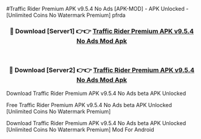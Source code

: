 #Traffic Rider Premium APK v9.5.4 No Ads [APK-MOD] - APK Unlocked - [Unlimited Coins No Watermark Premium] pfrda



<div align="center">

<h3>🔴 Download [Server1] 👉👉 <a href="https://momento.my/?title=Traffic_Rider_Premium_APK_v9.5.4_No_Ads">Traffic Rider Premium APK v9.5.4 No Ads Mod Apk</a></h3><br>

<h3>🔴 Download [Server2] 👉👉 <a href="https://momento.my/?title=Traffic_Rider_Premium_APK_v9.5.4_No_Ads">Traffic Rider Premium APK v9.5.4 No Ads Mod Apk</a></h3>
</div>



Download Traffic Rider Premium APK v9.5.4 No Ads beta APK Unlocked

Free Traffic Rider Premium APK v9.5.4 No Ads beta APK Unlocked [Unlimited Coins No Watermark Premium]

Download Traffic Rider Premium APK v9.5.4 No Ads beta APK Unlocked [Unlimited Coins No Watermark Premium] Mod For Android
